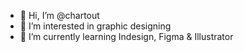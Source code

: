 - 👋 Hi, I’m @chartout
- 👀 I’m interested in graphic designing
- 🌱 I’m currently learning Indesign, Figma & Illustrator

<!---
chartout/chartout is a ✨ special ✨ repository because its `README.md` (this file) appears on your GitHub profile.
You can click the Preview link to take a look at your changes.
--->

